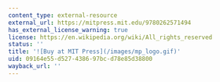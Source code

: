 ```yaml
---
content_type: external-resource
external_url: https://mitpress.mit.edu/9780262571494
has_external_license_warning: true
license: https://en.wikipedia.org/wiki/All_rights_reserved
status: ''
title: '![Buy at MIT Press](/images/mp_logo.gif)'
uid: 09164e55-d527-4386-97bc-d78e85d38800
wayback_url: ''
---
```


